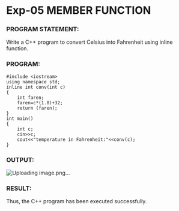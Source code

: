 


# Exp-05 MEMBER FUNCTION
### PROGRAM STATEMENT:
Write a C++ program to convert Celsius into Fahrenheit using inline function.
### PROGRAM:
```
#include <iostream>
using namespace std;
inline int conv(int c)
{
    int faren;
    faren=c*(1.8)+32;
    return (faren);
}
int main()
{
    int c;
    cin>>c;
    cout<<"temperature in Fahrenheit:"<<conv(c);
}

```
### OUTPUT:

![Uploading image.png…]()


### RESULT:
Thus, the C++ program has been executed successfully.
